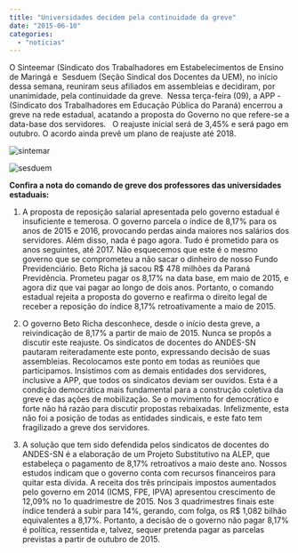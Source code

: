 ```yaml
---
title: "Universidades decidem pela continuidade da greve"
date: "2015-06-10"
categories: 
  - "noticias"
---
```




O Sinteemar (Sindicato dos Trabalhadores em Estabelecimentos de Ensino de Maringá e  Sesduem (Seção Sindical dos Docentes da UEM), no início dessa semana, reuniram seus afiliados em assembleias e decidiram, por unanimidade, pela continuidade da greve.  Nessa terça-feira (09), a APP - (Sindicato dos Trabalhadores em Educação Pública do Paraná) encerrou a greve na rede estadual, acatando a proposta do Governo no que refere-se a data-base dos servidores.   O reajuste inicial será de 3,45% e será pago em outubro. O acordo ainda prevê um plano de reajuste até 2018.


<!-- more -->

![sintemar](/img/antigo/2015/06/sintemar.jpg)

![sesduem](/img/antigo/2015/06/sesduem.jpg)

**Confira a nota do comando de greve dos professores das universidades estaduais:**

1. A proposta de reposição salarial apresentada pelo governo estadual é insuficiente e temerosa. O governo parcela o índice de 8,17% para os anos de 2015 e 2016, provocando perdas ainda maiores nos salários dos servidores. Além disso, nada é pago agora. Tudo é prometido para os anos seguintes, até 2017. Não esquecemos que este é o mesmo governo que se comprometeu a não sacar o dinheiro de nosso Fundo Previdenciário. Beto Richa já sacou R$ 478 milhões da Paraná Previdência. Prometeu pagar os 8,17% na data base, em maio de 2015, e agora diz que vai pagar ao longo de dois anos. Portanto, o comando estadual rejeita a proposta do governo e reafirma o direito legal de receber a reposição do índice 8,17% retroativamente a maio de 2015.

2. O governo Beto Richa desconhece, desde o início desta greve, a reivindicação de 8,17% a partir de maio de 2015. Nunca se propôs a discutir este reajuste. Os sindicatos de docentes do ANDES-SN pautaram reiteradamente este ponto, expressando decisão de suas assembleias. Recolocamos este ponto em todas as reuniões que participamos. Insistimos com as demais entidades dos servidores, inclusive a APP, que todos os sindicatos deviam ser ouvidos. Esta é a condição democrática mais fundamental para a construção coletiva da greve e das ações de mobilização. Se o movimento for democrático e forte não há razão para discutir propostas rebaixadas. Infelizmente, esta não foi a posição de todas as entidades sindicais, e este fato tem fragilizado a greve dos servidores.

3. A solução que tem sido defendida pelos sindicatos de docentes do ANDES-SN é a elaboração de um Projeto Substitutivo na ALEP, que estabeleça o pagamento de 8,17% retroativos a maio deste ano. Nossos estudos indicam que o governo conta com recursos financeiros para quitar esta dívida. A receita dos três principais impostos aumentados pelo governo em 2014 (ICMS, FPE, IPVA) apresentou crescimento de 12,09% no 1o quadrimestre de 2015. Nos 3 quadrimestres finais este índice tenderá a subir para 14%, gerando, com folga, os R$ 1,082 bilhão equivalentes a 8,17%. Portanto, a decisão de o governo não pagar 8,17% é política, ressentida e, talvez, sequer pretenda pagar as parcelas previstas a partir de outubro de 2015.
